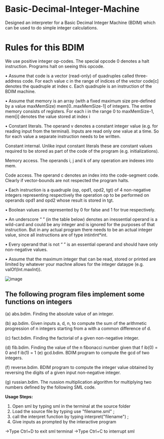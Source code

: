 # Basic-Decimal-Integer-Machine
Designed an interpreter for a Basic Decimal Integer Machine (BDIM) which can be used to do simple integer calculations.

# Rules for this BDIM
We use positive integer op-codes. The special opcode 0 denotes a halt instruction. Programs halt on
seeing this opcode.

• Assume that code is a vector (read-only) of quadruples called three-address code. For each value c in the
range of indices of the vector code[c] denotes the quadruple at index c. Each quadruple is an instruction
of the BDIM machine.

• Assume that memory is an array (with a fixed maximum size pre-defined by a value maxMemSize)
mem[0..maxMemSize-1] of integers. The entire memory consists of registers. For each i in the range
0 to maxMemSize-1, mem[i] denotes the value stored at index i

• Constant literals. The operand v denotes a constant integer value (e.g. for reading input from the
terminal). Inputs are read only one value at a time. So for each value a separate instruction needs
to be written.

Constant internal. Unlike input constant literals these are constant values required to be stored as part
of the code of the program (e.g. initializations).

Memory access. The operands i, j and k of any operation are indexes into mem.

Code access. The operand c denotes an index into the code-segment code. Clearly if vector-bounds are
not respected the program halts.

• Each instruction is a quadruple (op, opd1, opd2, tgt) of 4 non-negative integers representing respectively the operation op to be performed on operands opd1 and opd2 whose result is stored in tgt.

• Boolean values are represented by 0 for false and 1 for true respectively.

• An underscore “ ” (in the table below) denotes an inessential operand is a wild-card and could be any
integer and is ignored for the purposes of that instruction. But in any actual program there needs to be
an actual integer value, since all instructions are of type int*int*int*int.

• Every operand that is not “ ” is an essential operand and should have only non-negative values.

• Assume that the maximum integer that can be read, stored or printed are limited by whatever your
machne allows for the integer dataype (e.g. valOf(Int.maxInt)).


![image](https://user-images.githubusercontent.com/77990628/152409673-2462e6ba-4afb-453a-a57c-0eb815673d58.png)

## The following program files implement some functions on integers

(a) abs.bdim. Finding the absolute value of an integer.

(b) ap.bdim. Given inputs a, d, n, to compute the sum of the arithmetic progression of n integers
starting from a with a common difference of d.

(c) fact.bdim. Finding the factorial of a given non-negative integer.

(d) fib.bdim. Finding the value of the n fibonacci number given that f ib(0) = 0 and f ib(1) = 1
(e) gcd.bdim. BDIM program to compute the gcd of two integers.

(f) reverse.bdim. BDIM program to compute the integer value obtained by reversing the digits of a
given input non-negative integer.

(g) russian.bdim. The russion multiplication algorithm for multiplying two numbers defined by the
following SML code.







**Usage Steps:**
1. Open sml by typing sml in the terminal at the source folder
2. Load the source file by typing use "filename.sml" ;
3. call the interpret function by typing interpret("filename") ;
4. Give inputs as prompted by the interactive program



->Type Ctrl+D to exit sml terminal
->Type Ctrl+C to interrupt sml
